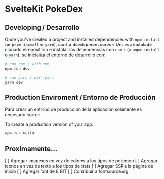 # SvelteKit PokeDex

## Developing / Desarrollo

Once you've created a project and installed dependencies with `npm install` (or `pnpm install` or `yarn`), start a development server:
Una vez instalado clonado elrepositorio e instalar las dependencias con `npm i` (o `pnpm install` o `yarn`), se inicializa el entorno de desarrollo con:

```bash
# con npm / with npm
npm run dev

# con yarn / with yarn
yarn dev
```

## Production Enviroment / Entorno de Producción

Para crear un entorno de producción de la aplicación solamente es necesario correr:

To create a production version of your app:

```bash
npm run build

```

## Proximamente...

[ ] Agregar imagenes en vez de colores a los tipos de pokemon
[ ] Agregar iconos en vez de texto a los tipos de stats
[ ] Agregar SSR a la página de inicio
[ ] Agregar font de 8 BIT
[ ] Contribuir a fontsource.org
